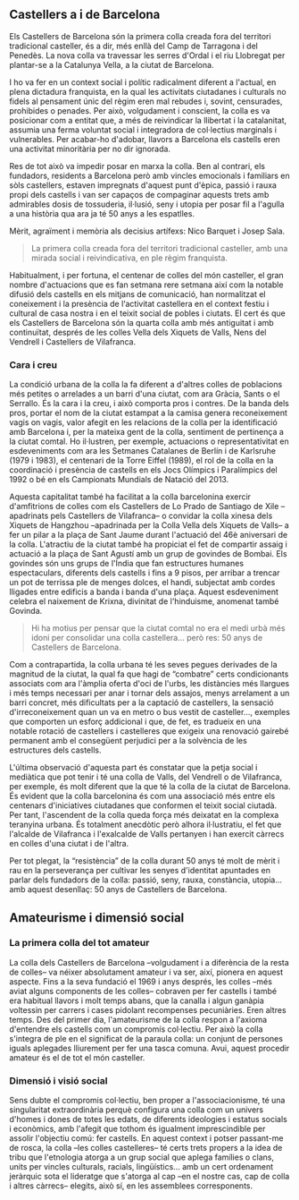 ## <span>Castellers a i de Barcelona</span>

Els Castellers de Barcelona són la primera colla creada fora del territori tradicional casteller, és a dir, més enllà del Camp de Tarragona i del Penedès. La nova colla va travessar les serres d'Ordal i el riu Llobregat per plantar-se a la Catalunya Vella, a la ciutat de Barcelona.

I ho va fer en un context social i polític radicalment diferent a l'actual, en plena dictadura franquista, en la qual les activitats ciutadanes i culturals no fidels al pensament únic del règim eren mal rebudes i, sovint, censurades, prohibides o penades. Per això, volgudament i conscient, la colla es va posicionar com a entitat que, a més de reivindicar la llibertat i la catalanitat, assumia una ferma voluntat social i integradora de col·lectius marginals i vulnerables. Per acabar-ho d'adobar, llavors a Barcelona els castells eren una activitat minoritària per no dir ignorada.

Res de tot això va impedir posar en marxa la colla. Ben al contrari, els fundadors, residents a Barcelona però amb vincles emocionals i familiars en sòls castellers, estaven impregnats d'aquest punt d'èpica, passió i rauxa propi dels castells i van ser capaços de compaginar aquests trets amb admirables dosis de tossuderia, il·lusió, seny i utopia per posar fil a l'agulla a una història qua ara ja té 50 anys a les espatlles.

Mèrit, agraïment i memòria als decisius artífexs: Nico Barquet i Josep Sala.

> La primera colla creada fora del territori tradicional casteller, amb una mirada social i reivindicativa, en ple règim franquista.

Habitualment, i per fortuna, el centenar de colles del món casteller, el gran nombre d'actuacions que es fan setmana rere setmana així com la notable difusió dels castells en els mitjans de comunicació, han normalitzat el coneixement i la presència de l‘activitat castellera en el context festiu i cultural de casa nostra i en el teixit social de pobles i ciutats. El cert és que els Castellers de Barcelona són la quarta colla amb més antiguitat i amb continuïtat, després de les colles Vella dels Xiquets de Valls, Nens del Vendrell i Castellers de Vilafranca.

### Cara i creu

La condició urbana de la colla la fa diferent a d'altres colles de poblacions més petites o arrelades a un barri d'una ciutat, com ara Gràcia, Sants o el Serrallo. És la cara i la creu, i això comporta pros i contres. De la banda dels pros, portar el nom de la ciutat estampat a la camisa genera reconeixement vagis on vagis, valor afegit en les relacions de la colla per la identificació amb Barcelona i, per la mateixa gent de la colla, sentiment de pertinença a la ciutat comtal. Ho il·lustren, per exemple, actuacions o representativitat en esdeveniments com
ara les Setmanes Catalanes de Berlín i de Karlsruhe (1979 i 1983), el centenari de la Torre Eiffel (1989), el rol de la colla en la coordinació i presència de castells en els Jocs Olímpics i Paralímpics del 1992 o bé en els Campionats Mundials de Natació del 2013.

Aquesta capitalitat també ha facilitat a la colla barcelonina exercir d'amfitrions de colles com els Castellers de Lo Prado de Santiago de Xile –apadrinats pels Castellers de Vilafranca– o convidar la colla xinesa dels Xiquets de Hangzhou –apadrinada per la Colla Vella dels Xiquets de Valls– a fer un pilar a la plaça de Sant Jaume durant l'actuació del 46è aniversari de la colla. L'atractiu de la ciutat també ha propiciat el fet de compartir assaig i actuació a la plaça de Sant Agustí amb un grup de govindes de Bombai. Els govindes són uns grups de l'Índia que fan estructures humanes espectaculars, diferents dels castells i fins a 9 pisos, per arribar a trencar un pot de terrissa ple de menges dolces, el handi, subjectat amb cordes lligades entre edificis a banda i banda d'una plaça. Aquest esdeveniment celebra el naixement de Krixna, divinitat de l'hinduisme, anomenat també Govinda.

> Hi ha motius per pensar que la ciutat comtal no era el medi urbà més idoni per consolidar una colla castellera... però res: 50 anys de Castellers de Barcelona.

Com a contrapartida, la colla urbana té les seves pegues derivades de la magnitud de la ciutat, la qual fa que hagi de “combatre” certs condicionants associats com ara l'àmplia oferta d'oci de l'urbs, les distàncies més llargues i més temps necessari per anar i tornar dels assajos, menys arrelament a un barri concret, més dificultats per a la captació de castellers, la sensació d'irreconeixement quan un va en metro o bus vestit de casteller..., exemples que comporten un esforç addicional i que, de fet, es tradueix en una notable rotació de castellers i castelleres que exigeix una renovació gairebé permanent amb el consegüent perjudici per a la solvència de les estructures dels castells.

L'última observació d'aquesta part és constatar que la petja social i mediàtica que pot tenir i té una colla de Valls, del Vendrell o de Vilafranca, per exemple, és molt diferent que la que té la colla de la ciutat de Barcelona. És evident que la colla barcelonina és com una associació més entre els centenars d'iniciatives ciutadanes que conformen el teixit social ciutadà. Per tant, l'ascendent de la colla queda força més deixatat en la complexa teranyina urbana. És totalment anecdòtic però alhora il·lustratiu, el fet que l'alcalde de Vilafranca i l'exalcalde de Valls pertanyen i han exercit càrrecs en colles d'una ciutat i de l'altra.

Per tot plegat, la “resistència” de la colla durant 50 anys té molt de mèrit i rau en la perseverança per cultivar les senyes d'identitat apuntades en parlar dels fundadors de la colla: passió, seny, rauxa, constància, utopia... amb aquest desenllaç: 50 anys de Castellers de Barcelona.

## <span>Amateurisme i dimensió social</span>

### La primera colla del tot amateur

La colla dels Castellers de Barcelona –volgudament i a diferència de la resta de colles– va néixer absolutament amateur i va ser, així, pionera en aquest aspecte. Fins a la seva fundació el 1969 i anys després, les colles –més aviat alguns components de les colles– cobraven per fer castells i també era habitual llavors i molt temps abans, que la canalla i algun ganàpia voltessin per carrers i cases pidolant recompenses pecuniàries. Eren altres temps. Des del primer dia, l'amateurisme de la colla respon a l'axioma d'entendre els castells com un compromís col·lectiu. Per això la colla s'integra de ple en el significat de la paraula colla: un conjunt de persones iguals aplegades lliurement per fer una tasca comuna. Avui, aquest procedir amateur és el de tot el món casteller.

### Dimensió i visió social

Sens dubte el compromis col·lectiu, ben proper a l'associacionisme, té una singularitat extraordinària perquè configura una colla com un univers d'homes i dones de totes les edats, de diferents ideologies i estatus socials i econòmics, amb l'afegit que tothom és igualment imprescindible per assolir l'objectiu comú: fer castells. En aquest context i potser passant-me de rosca, la colla –les colles castelleres– té certs trets propers a la idea de tribu que l'etnologia atorga a un grup social que aplega famílies o clans, units per vincles culturals, racials, lingüístics... amb un cert ordenament jeràrquic sota el lideratge que s'atorga al cap
–en el nostre cas, cap de colla i altres càrrecs– elegits, això sí, en les assemblees corresponents.